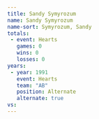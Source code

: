 ```yaml
---
title: Sandy Symyrozum
name: Sandy Symyrozum
name-sort: Symyrozum, Sandy
totals:
 - event: Hearts
   games: 0
   wins: 0
   losses: 0
years:
 - year: 1991
   event: Hearts
   team: "AB"
   position: Alternate
   alternate: true
vs:
---
```

